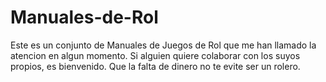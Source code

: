 # Manuales-de-Rol

Este es un conjunto de Manuales de Juegos de Rol que me han llamado la atencion en algun momento.
Si alguien quiere colaborar con los suyos propios, es bienvenido.
Que la falta de dinero no te evite ser un rolero.
